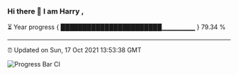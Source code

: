 ### Hi there 👋 I am Harry , 

⏳ Year progress { ███████████████████████▁▁▁▁▁▁▁ } 79.34 %

---

⏰ Updated on Sun, 17 Oct 2021 13:53:38 GMT

![Progress Bar CI](https://github.com/duykhang68/duykhang68/workflows/Progress%20Bar%20CI/badge.svg)
